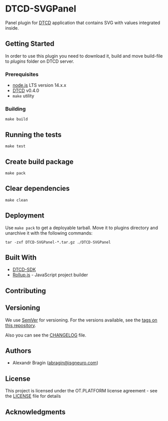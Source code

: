 # DTCD-SVGPanel

Panel plugin for [DTCD](https://github.com/ISGNeuroTeam/DTCD) application that contains SVG with values integrated inside.

## Getting Started

In order to use this plugin you need to download it, build and move build-file to _plugins_ folder on DTCD server.

### Prerequisites

- [node.js](https://nodejs.org/en/) LTS version 14.x.x
- [DTCD](https://github.com/ISGNeuroTeam/DTCD) v0.4.0
- `make` utility

### Building

```
make build
```

## Running the tests

```
make test
```

## Create build package

```
make pack
```

## Clear dependencies

```
make clean
```

## Deployment

Use `make pack` to get a deployable tarball. Move it to plugins directory and unarchive it with the following commands:

```
tar -zxf DTCD-SVGPanel-*.tar.gz ./DTCD-SVGPanel
```

## Built With

- [DTCD-SDK](https://github.com/ISGNeuroTeam/DTCD-SDK)
- [Rollup.js](https://rollupjs.org/guide/en/) - JavaScript project builder

## Contributing

## Versioning

We use [SemVer](http://semver.org/) for versioning. For the versions available, see the [tags on this repository](https://github.com/ISGNeuroTeam/DTCD-SVGPanel/tags).

Also you can see the [CHANGELOG](CHANGELOG.md) file.

## Authors

- Alexandr Bragin (abragin@isgneuro.com)

## License

This project is licensed under the OT.PLATFORM license agreement - see the [LICENSE](LICENSE.md) file for details

## Acknowledgments
